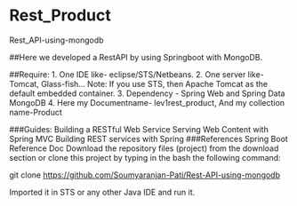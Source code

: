 # Rest_Product

Rest_API-using-mongodb

##Here we developed a RestAPI by using Springboot with MongoDB.

##Require: 1. One IDE like- eclipse/STS/Netbeans.
           2. One server like- Tomcat, Glass-fish... Note: If you use STS, then Apache Tomcat as the default embedded container.
           3. Dependency - Spring Web and Spring Data MongoDB
           4. Here my Documentname- lev1rest_product, And my collection name-Product

###Guides: Building a RESTful Web Service Serving Web Content with Spring MVC Building REST services with Spring 
###References Spring Boot Reference Doc Download the repository files (project) from the download section or clone this project by typing in the bash the following command:

 git clone https://github.com/Soumyaranjan-Pati/Rest-API-using-mongodb 

 Imported it in STS or any other Java IDE and run it.
